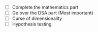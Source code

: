 - [ ] Complete the mathematics part
- [ ] Go over the DSA part (Most important)
- [ ] Curse of dimensionality
- [ ] Hypothesis testing